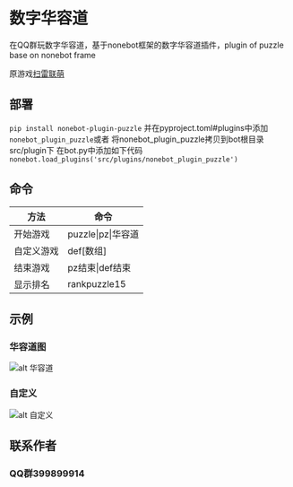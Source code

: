 # 数字华容道
在QQ群玩数字华容道，基于nonebot框架的数字华容道插件，plugin of puzzle base on nonebot frame

原游戏[扫雷联萌](https://tapsss.com)


## 部署
`pip install nonebot-plugin-puzzle`
并在pyproject.toml#plugins中添加`nonebot_plugin_puzzle`或者
将nonebot_plugin_puzzle拷贝到bot根目录src/plugin下
在bot.py中添加如下代码
`nonebot.load_plugins('src/plugins/nonebot_plugin_puzzle')`

## 命令
|  方法  | 命令  |
|  ----  | ----  |
| 开始游戏  | puzzle\|pz\|华容道 |
| 自定义游戏 |def[数组]|
| 结束游戏  | pz结束\|def结束      |
| 显示排名  | rankpuzzle15 | 

## 示例

### 华容道图
![alt 华容道](https://gchat.qpic.cn/gchatpic_new/2743836019/3889899914-3062470892-8AC6759BA232E3E39A6D67575F80D98E/0?term=3&amp)

### 自定义
![alt 自定义](https://gchat.qpic.cn/gchatpic_new/2743836019/3889899914-2767912414-71B2F6BCEEFFCAD4967651D27558C1AB/0?term=3&amp)


## 联系作者
### QQ群399899914
